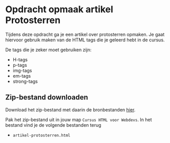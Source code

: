 
# Opdracht opmaak artikel Protosterren

Tijdens deze opdracht ga je een artikel over protosterren opmaken. Je gaat hiervoor gebruik maken van de HTML tags die je geleerd hebt in de cursus.

De tags die je zeker moet gebruiken zijn:

 - H-tags
 - p-tags
 - img-tags
 - em-tags
 - strong-tags

## Zip-bestand downloaden

Download het zip-bestand met daarin de bronbestanden [hier](Opdracht-artikel-protosterren.zip).

Pak het zip-bestand uit in jouw map `Cursus HTML voor Webdevs`.
In het bestand vind je de volgende bestanden terug

 - `artikel-protosterren.html`
